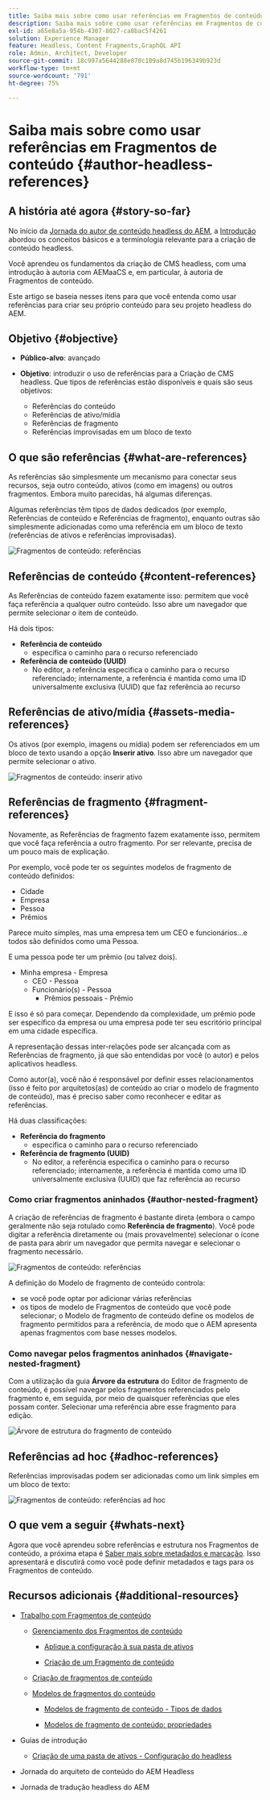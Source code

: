 ```yaml
---
title: Saiba mais sobre como usar referências em Fragmentos de conteúdo
description: Saiba mais sobre como usar referências em Fragmentos de conteúdo para conteúdo, outros fragmentos e outros ativos (mídia). Apresente a necessidade e a mecânica de fragmentos aninhados para a criação de CMS headless.
exl-id: a65e8a5a-954b-4307-8027-ca8bac5f4261
solution: Experience Manager
feature: Headless, Content Fragments,GraphQL API
role: Admin, Architect, Developer
source-git-commit: 18c997a5644288e870c109a8d745b196349b923d
workflow-type: tm+mt
source-wordcount: '791'
ht-degree: 75%

---
```


# Saiba mais sobre como usar referências em Fragmentos de conteúdo {#author-headless-references}

## A história até agora {#story-so-far}

No início da [Jornada do autor de conteúdo headless do AEM](overview.md), a [Introdução](introduction.md) abordou os conceitos básicos e a terminologia relevante para a criação de conteúdo headless.

Você aprendeu os fundamentos da criação de CMS headless, com uma introdução à autoria com AEMaaCS e, em particular, à autoria de Fragmentos de conteúdo.

Este artigo se baseia nesses itens para que você entenda como usar referências para criar seu próprio conteúdo para seu projeto headless do AEM.

## Objetivo {#objective}

* **Público-alvo**: avançado
* **Objetivo**: introduzir o uso de referências para a Criação de CMS headless. Que tipos de referências estão disponíveis e quais são seus objetivos:

   * Referências do conteúdo
   * Referências de ativo/mídia
   * Referências de fragmento
   * Referências improvisadas em um bloco de texto

## O que são referências {#what-are-references}

As referências são simplesmente um mecanismo para conectar seus recursos, seja outro conteúdo, ativos (como em imagens) ou outros fragmentos. Embora muito parecidas, há algumas diferenças.

Algumas referências têm tipos de dados dedicados (por exemplo, Referências de conteúdo e Referências de fragmento), enquanto outras são simplesmente adicionadas como uma referência em um bloco de texto (referências de ativos e referências improvisadas).

![Fragmentos de conteúdo: referências](/help/sites-cloud/administering/content-fragments/assets/cf-authoring-overview.png)

## Referências de conteúdo {#content-references}

As Referências de conteúdo fazem exatamente isso: permitem que você faça referência a qualquer outro conteúdo. Isso abre um navegador que permite selecionar o item de conteúdo.

Há dois tipos:

* **Referência de conteúdo**
   * especifica o caminho para o recurso referenciado
* **Referência de conteúdo (UUID)**
   * No editor, a referência especifica o caminho para o recurso referenciado; internamente, a referência é mantida como uma ID universalmente exclusiva (UUID) que faz referência ao recurso

## Referências de ativo/mídia {#assets-media-references}

Os ativos (por exemplo, imagens ou mídia) podem ser referenciados em um bloco de texto usando a opção **Inserir ativo**. Isso abre um navegador que permite selecionar o ativo.

![Fragmentos de conteúdo: inserir ativo](/help/journey-headless/author/assets/headless-journey-author-references-02.png)

## Referências de fragmento {#fragment-references}

Novamente, as Referências de fragmento fazem exatamente isso, permitem que você faça referência a outro fragmento. Por ser relevante, precisa de um pouco mais de explicação.

Por exemplo, você pode ter os seguintes modelos de fragmento de conteúdo definidos:

* Cidade
* Empresa
* Pessoa
* Prêmios

Parece muito simples, mas uma empresa tem um CEO e funcionários...e todos são definidos como uma Pessoa.

E uma pessoa pode ter um prêmio (ou talvez dois).

* Minha empresa - Empresa
   * CEO - Pessoa
   * Funcionário(s) - Pessoa
      * Prêmios pessoais - Prêmio

E isso é só para começar. Dependendo da complexidade, um prêmio pode ser específico da empresa ou uma empresa pode ter seu escritório principal em uma cidade específica.

A representação dessas inter-relações pode ser alcançada com as Referências de fragmento, já que são entendidas por você (o autor) e pelos aplicativos headless.

Como autor(a), você não é responsável por definir esses relacionamentos (isso é feito por arquitetos(as) de conteúdo ao criar o modelo de fragmento de conteúdo), mas é preciso saber como reconhecer e editar as referências.

Há duas classificações:

* **Referência do fragmento**
   * especifica o caminho para o recurso referenciado
* **Referência de fragmento (UUID)**
   * No editor, a referência especifica o caminho para o recurso referenciado; internamente, a referência é mantida como uma ID universalmente exclusiva (UUID) que faz referência ao recurso

### Como criar fragmentos aninhados {#author-nested-fragment}

A criação de referências de fragmento é bastante direta (embora o campo geralmente não seja rotulado como **Referência de fragmento**). Você pode digitar a referência diretamente ou (mais provavelmente) selecionar o ícone de pasta para abrir um navegador que permita navegar e selecionar o fragmento necessário.

![Fragmentos de conteúdo: referências](/help/journey-headless/author/assets/headless-journey-author-references-03.png)

A definição do Modelo de fragmento de conteúdo controla:

* se você pode optar por adicionar várias referências
* os tipos de modelo de Fragmentos de conteúdo que você pode selecionar; o Modelo de fragmento de conteúdo define os modelos de fragmento permitidos para a referência, de modo que o AEM apresenta apenas fragmentos com base nesses modelos.

### Como navegar pelos fragmentos aninhados {#navigate-nested-fragment}

Com a utilização da guia **Árvore da estrutura** do Editor de fragmento de conteúdo, é possível navegar pelos fragmentos referenciados pelo fragmento e, em seguida, por meio de quaisquer referências que eles possam conter. Selecionar uma referência abre esse fragmento para edição.

![Árvore de estrutura do fragmento de conteúdo](/help/sites-cloud/administering/content-fragments/assets/cf-authoring-structure-tree.png)

## Referências ad hoc {#adhoc-references}

Referências improvisadas podem ser adicionadas como um link simples em um bloco de texto:

![Fragmentos de conteúdo: referências ad hoc](/help/journey-headless/author/assets/headless-journey-author-references-04.png)

## O que vem a seguir {#whats-next}

Agora que você aprendeu sobre referências e estrutura nos Fragmentos de conteúdo, a próxima etapa é [Saber mais sobre metadados e marcação](metadata-tagging.md). Isso apresentará e discutirá como você pode definir metadados e tags para os Fragmentos de conteúdo.

## Recursos adicionais {#additional-resources}

* [Trabalho com Fragmentos de conteúdo](/help/sites-cloud/administering/content-fragments/overview.md)

   * [Gerenciamento dos Fragmentos de conteúdo](/help/sites-cloud/administering/content-fragments/managing.md)

      * [Aplique a configuração à sua pasta de ativos](/help/sites-cloud/administering/content-fragments/setup.md#apply-the-configuration-to-your-folder)

      * [Criação de um Fragmento de conteúdo](/help/sites-cloud/administering/content-fragments/managing.md#creating-a-content-fragment)

   * [Criação de fragmentos de conteúdo](/help/sites-cloud/administering/content-fragments/authoring.md)

   * [Modelos de fragmentos do conteúdo](/help/sites-cloud/administering/content-fragments/managing-content-fragment-models.md)

      * [Modelos de fragmento de conteúdo - Tipos de dados](/help/sites-cloud/administering/content-fragments/content-fragment-models.md#data-types)

      * [Modelos de fragmento de conteúdo: propriedades](/help/sites-cloud/administering/content-fragments/content-fragment-models.md#properties)

* Guias de introdução
   * [Criação de uma pasta de ativos - Configuração do headless](/help/headless/setup/create-assets-folder.md)

* Jornada do arquiteto de conteúdo do AEM Headless

* Jornada de tradução headless do AEM
